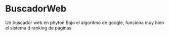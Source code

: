 # BuscadorWeb
Un buscador web en phyton
Bajo el algoritmo de google, funciona muy bien el sistema d ranking de páginas

